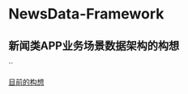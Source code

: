 # NewsData-Framework


## 新闻类APP业务场景数据架构的构想
``

[目前的构想](https://www.evernote.com/shard/s658/sh/2e40366f-70a0-45b6-8498-12acd0d653a5/02f95ff571e0f28598e84aecf85fda5f)

